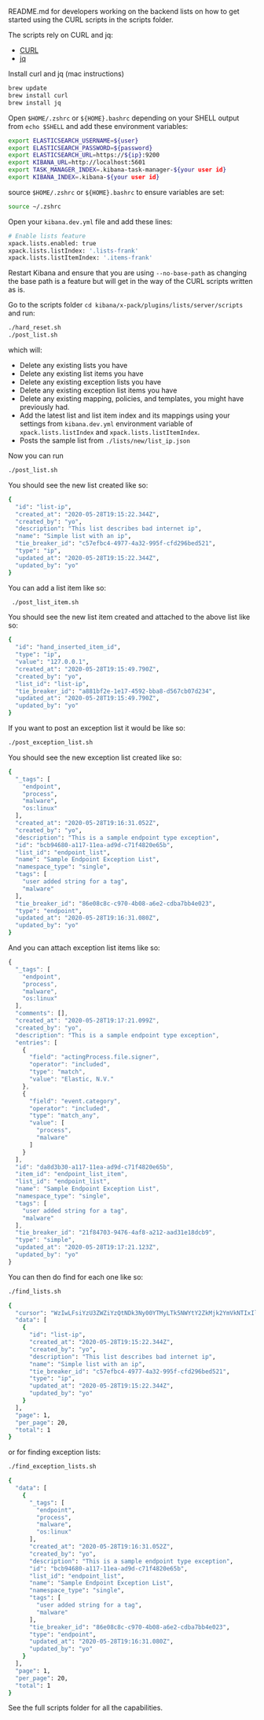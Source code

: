 README.md for developers working on the backend lists on how to get started
using the CURL scripts in the scripts folder.

The scripts rely on CURL and jq:

- [CURL](https://curl.haxx.se)
- [jq](https://stedolan.github.io/jq/)

Install curl and jq (mac instructions)

```sh
brew update
brew install curl
brew install jq
```

Open `$HOME/.zshrc` or `${HOME}.bashrc` depending on your SHELL output from `echo $SHELL`
and add these environment variables:

```sh
export ELASTICSEARCH_USERNAME=${user}
export ELASTICSEARCH_PASSWORD=${password}
export ELASTICSEARCH_URL=https://${ip}:9200
export KIBANA_URL=http://localhost:5601
export TASK_MANAGER_INDEX=.kibana-task-manager-${your user id}
export KIBANA_INDEX=.kibana-${your user id}
```

source `$HOME/.zshrc` or `${HOME}.bashrc` to ensure variables are set:

```sh
source ~/.zshrc
```

Open your `kibana.dev.yml` file and add these lines:

```sh
# Enable lists feature
xpack.lists.enabled: true
xpack.lists.listIndex: '.lists-frank'
xpack.lists.listItemIndex: '.items-frank'
```

Restart Kibana and ensure that you are using `--no-base-path` as changing the base path is a feature but will
get in the way of the CURL scripts written as is.

Go to the scripts folder `cd kibana/x-pack/plugins/lists/server/scripts` and run:

```sh
./hard_reset.sh
./post_list.sh
```

which will:

- Delete any existing lists you have
- Delete any existing list items you have
- Delete any existing exception lists you have
- Delete any existing exception list items you have
- Delete any existing mapping, policies, and templates, you might have previously had.
- Add the latest list and list item index and its mappings using your settings from `kibana.dev.yml` environment variable of `xpack.lists.listIndex` and `xpack.lists.listItemIndex`.
- Posts the sample list from `./lists/new/list_ip.json`

Now you can run

```sh
./post_list.sh
```

You should see the new list created like so:

```sh
{
  "id": "list-ip",
  "created_at": "2020-05-28T19:15:22.344Z",
  "created_by": "yo",
  "description": "This list describes bad internet ip",
  "name": "Simple list with an ip",
  "tie_breaker_id": "c57efbc4-4977-4a32-995f-cfd296bed521",
  "type": "ip",
  "updated_at": "2020-05-28T19:15:22.344Z",
  "updated_by": "yo"
}
```

You can add a list item like so:

```sh
 ./post_list_item.sh
```

You should see the new list item created and attached to the above list like so:

```sh
{
  "id": "hand_inserted_item_id",
  "type": "ip",
  "value": "127.0.0.1",
  "created_at": "2020-05-28T19:15:49.790Z",
  "created_by": "yo",
  "list_id": "list-ip",
  "tie_breaker_id": "a881bf2e-1e17-4592-bba8-d567cb07d234",
  "updated_at": "2020-05-28T19:15:49.790Z",
  "updated_by": "yo"
}
```

If you want to post an exception list it would be like so:

```sh
./post_exception_list.sh
```

You should see the new exception list created like so:

```sh
{
  "_tags": [
    "endpoint",
    "process",
    "malware",
    "os:linux"
  ],
  "created_at": "2020-05-28T19:16:31.052Z",
  "created_by": "yo",
  "description": "This is a sample endpoint type exception",
  "id": "bcb94680-a117-11ea-ad9d-c71f4820e65b",
  "list_id": "endpoint_list",
  "name": "Sample Endpoint Exception List",
  "namespace_type": "single",
  "tags": [
    "user added string for a tag",
    "malware"
  ],
  "tie_breaker_id": "86e08c8c-c970-4b08-a6e2-cdba7bb4e023",
  "type": "endpoint",
  "updated_at": "2020-05-28T19:16:31.080Z",
  "updated_by": "yo"
}
```

And you can attach exception list items like so:

```ts
{
  "_tags": [
    "endpoint",
    "process",
    "malware",
    "os:linux"
  ],
  "comments": [],
  "created_at": "2020-05-28T19:17:21.099Z",
  "created_by": "yo",
  "description": "This is a sample endpoint type exception",
  "entries": [
    {
      "field": "actingProcess.file.signer",
      "operator": "included",
      "type": "match",
      "value": "Elastic, N.V."
    },
    {
      "field": "event.category",
      "operator": "included",
      "type": "match_any",
      "value": [
        "process",
        "malware"
      ]
    }
  ],
  "id": "da8d3b30-a117-11ea-ad9d-c71f4820e65b",
  "item_id": "endpoint_list_item",
  "list_id": "endpoint_list",
  "name": "Sample Endpoint Exception List",
  "namespace_type": "single",
  "tags": [
    "user added string for a tag",
    "malware"
  ],
  "tie_breaker_id": "21f84703-9476-4af8-a212-aad31e18dcb9",
  "type": "simple",
  "updated_at": "2020-05-28T19:17:21.123Z",
  "updated_by": "yo"
}
```

You can then do find for each one like so:

```sh
./find_lists.sh
```

```sh
{
  "cursor": "WzIwLFsiYzU3ZWZiYzQtNDk3Ny00YTMyLTk5NWYtY2ZkMjk2YmVkNTIxIl1d",
  "data": [
    {
      "id": "list-ip",
      "created_at": "2020-05-28T19:15:22.344Z",
      "created_by": "yo",
      "description": "This list describes bad internet ip",
      "name": "Simple list with an ip",
      "tie_breaker_id": "c57efbc4-4977-4a32-995f-cfd296bed521",
      "type": "ip",
      "updated_at": "2020-05-28T19:15:22.344Z",
      "updated_by": "yo"
    }
  ],
  "page": 1,
  "per_page": 20,
  "total": 1
}
```

or for finding exception lists:

```sh
./find_exception_lists.sh
```

```sh
{
  "data": [
    {
      "_tags": [
        "endpoint",
        "process",
        "malware",
        "os:linux"
      ],
      "created_at": "2020-05-28T19:16:31.052Z",
      "created_by": "yo",
      "description": "This is a sample endpoint type exception",
      "id": "bcb94680-a117-11ea-ad9d-c71f4820e65b",
      "list_id": "endpoint_list",
      "name": "Sample Endpoint Exception List",
      "namespace_type": "single",
      "tags": [
        "user added string for a tag",
        "malware"
      ],
      "tie_breaker_id": "86e08c8c-c970-4b08-a6e2-cdba7bb4e023",
      "type": "endpoint",
      "updated_at": "2020-05-28T19:16:31.080Z",
      "updated_by": "yo"
    }
  ],
  "page": 1,
  "per_page": 20,
  "total": 1
}
```

See the full scripts folder for all the capabilities.
